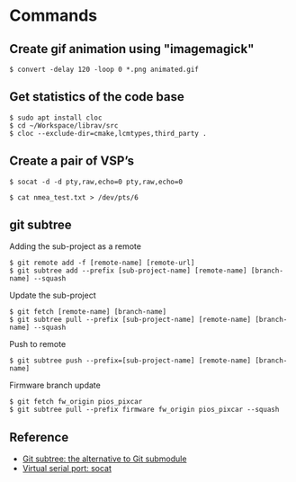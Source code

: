 # Commands

## Create gif animation using "imagemagick"

```
$ convert -delay 120 -loop 0 *.png animated.gif
```

## Get statistics of the code base

```
$ sudo apt install cloc
$ cd ~/Workspace/librav/src
$ cloc --exclude-dir=cmake,lcmtypes,third_party .
```

## Create a pair of VSP’s

```
$ socat -d -d pty,raw,echo=0 pty,raw,echo=0
```

```
$ cat nmea_test.txt > /dev/pts/6
```

## git subtree

Adding the sub-project as a remote
```
$ git remote add -f [remote-name] [remote-url]
$ git subtree add --prefix [sub-project-name] [remote-name] [branch-name] --squash
```

Update the sub-project
```
$ git fetch [remote-name] [branch-name] 
$ git subtree pull --prefix [sub-project-name] [remote-name] [branch-name] --squash
```

Push to remote
```
$ git subtree push --prefix=[sub-project-name] [remote-name] [branch-name] 
```

Firmware branch update
```
$ git fetch fw_origin pios_pixcar
$ git subtree pull --prefix firmware fw_origin pios_pixcar --squash
```

## Reference

* [Git subtree: the alternative to Git submodule](https://www.atlassian.com/blog/git/alternatives-to-git-submodule-git-subtree)
* [Virtual serial port: socat](https://justcheckingonall.wordpress.com/2009/06/09/howto-vsp-socat/)